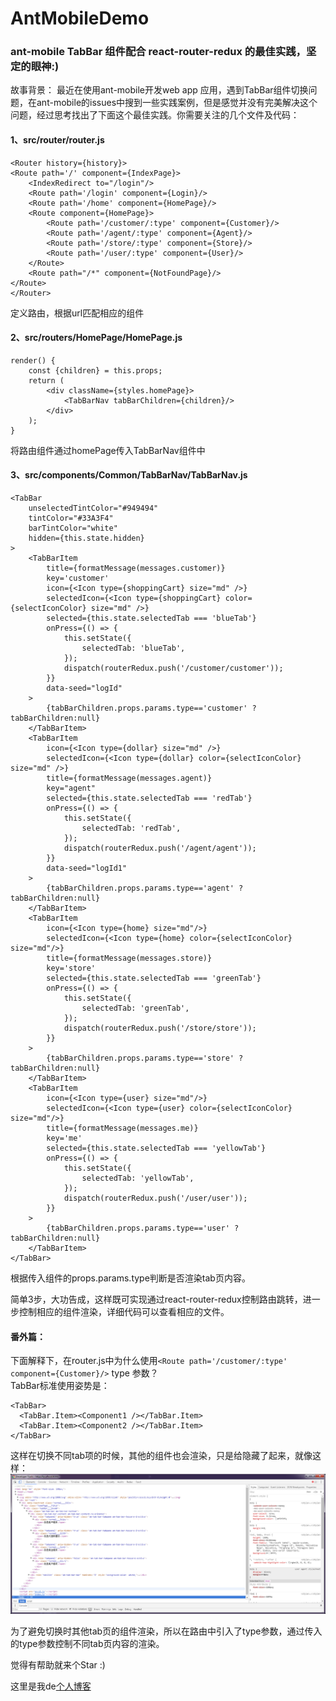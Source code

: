 # AntMobileDemo
### ant-mobile TabBar 组件配合 react-router-redux 的最佳实践，坚定的眼神:)

故事背景： 最近在使用ant-mobile开发web app 应用，遇到TabBar组件切换问题，在ant-mobile的issues中搜到一些实践案例，但是感觉并没有完美解决这个问题，经过思考找出了下面这个最佳实践。你需要关注的几个文件及代码：

#### 1、src/router/router.js

```
<Router history={history}>
<Route path='/' component={IndexPage}>
    <IndexRedirect to="/login"/>
    <Route path='/login' component={Login}/>
    <Route path='/home' component={HomePage}/>
    <Route component={HomePage}>
        <Route path='/customer/:type' component={Customer}/>
        <Route path='/agent/:type' component={Agent}/>
        <Route path='/store/:type' component={Store}/>
        <Route path='/user/:type' component={User}/>
    </Route>
    <Route path="/*" component={NotFoundPage}/>
</Route>
</Router>
```
定义路由，根据url匹配相应的组件

#### 2、src/routers/HomePage/HomePage.js

```
render() {
    const {children} = this.props;
    return (
        <div className={styles.homePage}>
            <TabBarNav tabBarChildren={children}/>
        </div>
    );
}
```
将路由组件通过homePage传入TabBarNav组件中


#### 3、src/components/Common/TabBarNav/TabBarNav.js

```
<TabBar
    unselectedTintColor="#949494"
    tintColor="#33A3F4"
    barTintColor="white"
    hidden={this.state.hidden}
>
    <TabBarItem
        title={formatMessage(messages.customer)}
        key='customer'
        icon={<Icon type={shoppingCart} size="md" />}
        selectedIcon={<Icon type={shoppingCart} color={selectIconColor} size="md" />}
        selected={this.state.selectedTab === 'blueTab'}
        onPress={() => {
            this.setState({
                selectedTab: 'blueTab',
            });
            dispatch(routerRedux.push('/customer/customer'));
        }}
        data-seed="logId"
    >
        {tabBarChildren.props.params.type=='customer' ? tabBarChildren:null}
    </TabBarItem>
    <TabBarItem
        icon={<Icon type={dollar} size="md" />}
        selectedIcon={<Icon type={dollar} color={selectIconColor} size="md" />}
        title={formatMessage(messages.agent)}
        key="agent"
        selected={this.state.selectedTab === 'redTab'}
        onPress={() => {
            this.setState({
                selectedTab: 'redTab',
            });
            dispatch(routerRedux.push('/agent/agent'));
        }}
        data-seed="logId1"
    >
        {tabBarChildren.props.params.type=='agent' ? tabBarChildren:null}
    </TabBarItem>
    <TabBarItem
        icon={<Icon type={home} size="md"/>}
        selectedIcon={<Icon type={home} color={selectIconColor} size="md"/>}
        title={formatMessage(messages.store)}
        key='store'
        selected={this.state.selectedTab === 'greenTab'}
        onPress={() => {
            this.setState({
                selectedTab: 'greenTab',
            });
            dispatch(routerRedux.push('/store/store'));
        }}
    >
        {tabBarChildren.props.params.type=='store' ? tabBarChildren:null}
    </TabBarItem>
    <TabBarItem
        icon={<Icon type={user} size="md"/>}
        selectedIcon={<Icon type={user} color={selectIconColor} size="md"/>}
        title={formatMessage(messages.me)}
        key='me'
        selected={this.state.selectedTab === 'yellowTab'}
        onPress={() => {
            this.setState({
                selectedTab: 'yellowTab',
            });
            dispatch(routerRedux.push('/user/user'));
        }}
    >
        {tabBarChildren.props.params.type=='user' ? tabBarChildren:null}
    </TabBarItem>
</TabBar>
```
根据传入组件的props.params.type判断是否渲染tab页内容。

简单3步，大功告成，这样既可实现通过react-router-redux控制路由跳转，进一步控制相应的组件渲染，详细代码可以查看相应的文件。

#### 番外篇：

下面解释下，在router.js中为什么使用```<Route path='/customer/:type' component={Customer}/>``` type 参数？<br>
TabBar标准使用姿势是：
```
<TabBar>
  <TabBar.Item><Component1 /></TabBar.Item>
  <TabBar.Item><Component2 /></TabBar.Item>
</TabBar>
```
这样在切换不同tab项的时候，其他的组件也会渲染，只是给隐藏了起来，就像这样：
![](src/assets/pic.png)

为了避免切换时其他tab页的组件渲染，所以在路由中引入了type参数，通过传入的type参数控制不同tab页内容的渲染。

觉得有帮助就来个Star :)

这里是我de[个人博客](https://blog.yvanwang.com/)





